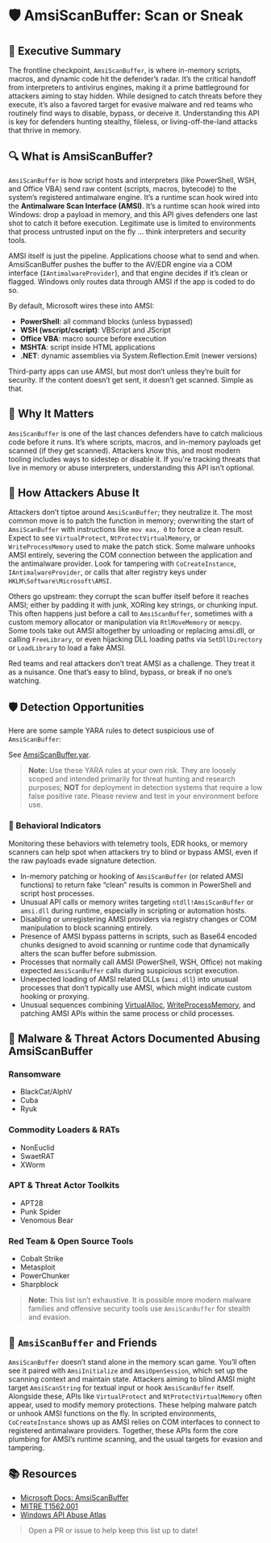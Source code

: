 # 🛡️ AmsiScanBuffer: Scan or Sneak 

## 🚀 Executive Summary
The frontline checkpoint, `AmsiScanBuffer`, is where in-memory scripts, macros, and dynamic code hit the defender’s radar. It’s the critical handoff from interpreters to antivirus engines, making it a prime battleground for attackers aiming to stay hidden. While designed to catch threats before they execute, it’s also a favored target for evasive malware and red teams who routinely find ways to disable, bypass, or deceive it. Understanding this API is key for defenders hunting stealthy, fileless, or living-off-the-land attacks that thrive in memory.

## 🔍 What is AmsiScanBuffer?
`AmsiScanBuffer` is how script hosts and interpreters (like PowerShell, WSH, and Office VBA) send raw content (scripts, macros, bytecode) to the system’s registered antimalware engine. It’s a runtime scan hook wired into the **Antimalware Scan Interface (AMSI)**. It’s a runtime scan hook wired into Windows: drop a payload in memory, and this API gives defenders one last shot to catch it before execution. Legitimate use is limited to environments that process untrusted input on the fly ... think interpreters and security tools.

AMSI itself is just the pipeline. Applications choose what to send and when. AmsiScanBuffer pushes the buffer to the AV/EDR engine via a COM interface (`IAntimalwareProvider`), and that engine decides if it’s clean or flagged. Windows only routes data through AMSI if the app is coded to do so.

By default, Microsoft wires these into AMSI:

 - **PowerShell**: all command blocks (unless bypassed)
 - **WSH (wscript/cscript)**: VBScript and JScript
 - **Office VBA**: macro source before execution
 - **MSHTA**: script inside HTML applications
 - **.NET**: dynamic assemblies via System.Reflection.Emit (newer versions)

Third-party apps can use AMSI, but most don’t unless they’re built for security. If the content doesn’t get sent, it doesn’t get scanned. Simple as that.

## 🚩 Why It Matters
`AmsiScanBuffer` is one of the last chances defenders have to catch malicious code before it runs. It’s where scripts, macros, and in-memory payloads get scanned (if they get scanned). Attackers know this, and most modern tooling includes ways to sidestep or disable it. If you're tracking threats that live in memory or abuse interpreters, understanding this API isn’t optional.

## 🧬 How Attackers Abuse It
Attackers don’t tiptoe around `AmsiScanBuffer`; they neutralize it. The most common move is to patch the function in memory; overwriting the start of `AmsiScanBuffer` with instructions like `mov eax, 0` to force a clean result. Expect to see `VirtualProtect`, `NtProtectVirtualMemory`, or `WriteProcessMemory` used to make the patch stick. Some malware unhooks AMSI entirely, severing the COM connection between the application and the antimalware provider. Look for tampering with `CoCreateInstance`, `IAntimalwareProvider`, or calls that alter registry keys under `HKLM\Software\Microsoft\AMSI`.

Others go upstream: they corrupt the scan buffer itself before it reaches AMSI; either by padding it with junk, XORing key strings, or chunking input. This often happens just before a call to `AmsiScanBuffer`, sometimes with a custom memory allocator or manipulation via `RtlMoveMemory` or `memcpy`. Some tools take out AMSI altogether by unloading or replacing amsi.dll, or calling `FreeLibrary`, or even hijacking DLL loading paths via `SetDllDirectory` or `LoadLibrary` to load a fake AMSI.

Red teams and real attackers don’t treat AMSI as a challenge. They treat it as a nuisance. One that’s easy to blind, bypass, or break if no one’s watching.

## 🛡️ Detection Opportunities
Here are some sample YARA rules to detect suspicious use of `AmsiScanBuffer`:

See [AmsiScanBuffer.yar](./AmsiScanBuffer.yar).

> **Note:** Use these YARA rules at your own risk. They are loosely scoped and intended primarily for threat hunting and research purposes; **NOT** for deployment in detection systems that require a low false positive rate. Please review and test in your environment before use.

### 🐾 Behavioral Indicators
Monitoring these behaviors with telemetry tools, EDR hooks, or memory scanners can help spot when attackers try to blind or bypass AMSI, even if the raw payloads evade signature detection.

 - In-memory patching or hooking of `AmsiScanBuffer` (or related AMSI functions) to return fake “clean” results is common in PowerShell and script host processes.
 - Unusual API calls or memory writes targeting `ntdll!AmsiScanBuffer` or `amsi.dll` during runtime, especially in scripting or automation hosts.
 - Disabling or unregistering AMSI providers via registry changes or COM manipulation to block scanning entirely.
 - Presence of AMSI bypass patterns in scripts, such as Base64 encoded chunks designed to avoid scanning or runtime code that dynamically alters the scan buffer before submission.
 - Processes that normally call AMSI (PowerShell, WSH, Office) not making expected `AmsiScanBuffer` calls during suspicious script execution.
 - Unexpected loading of AMSI related DLLs (`amsi.dll`) into unusual processes that don’t typically use AMSI, which might indicate custom hooking or proxying.
 - Unusual sequences combining [VirtualAlloc](../../KERNEL32/VirtualAllocEx/), [WriteProcessMemory](../../KERNEL32/WriteProcessMemory/), and patching AMSI APIs within the same process or child processes.

## 🦠 Malware & Threat Actors Documented Abusing AmsiScanBuffer

### **Ransomware**
 - BlackCat/AlphV
 - Cuba
 - Ryuk

### **Commodity Loaders & RATs**
 - NonEuclid
 - SwaetRAT
 - XWorm

### **APT & Threat Actor Toolkits**
 - APT28
 - Punk Spider
 - Venomous Bear

### **Red Team & Open Source Tools**
 - Cobalt Strike
 - Metasploit
 - PowerChunker
 - Sharpblock

> **Note:** This list isn’t exhaustive. It is possible more modern malware families and offensive security tools use `AmsiScanBuffer` for stealth and evasion.

## 🧵 `AmsiScanBuffer` and Friends
`AmsiScanBuffer` doesn’t stand alone in the memory scan game. You’ll often see it paired with `AmsiInitialize` and `AmsiOpenSession`, which set up the scanning context and maintain state. Attackers aiming to blind AMSI might target `AmsiScanString` for textual input or hook `AmsiScanBuffer` itself. Alongside these, APIs like `VirtualProtect` and `NtProtectVirtualMemory` often appear, used to modify memory protections.  These helping malware patch or unhook AMSI functions on the fly. In scripted environments, `CoCreateInstance` shows up as AMSI relies on COM interfaces to connect to registered antimalware providers. Together, these APIs form the core plumbing for AMSI’s runtime scanning, and the usual targets for evasion and tampering.

## 📚 Resources
- [Microsoft Docs: AmsiScanBuffer](https://learn.microsoft.com/en-us/windows/win32/api/amsi/nf-amsi-amsiscanbuffer)
- [MITRE T1562.001](https://attack.mitre.org/techniques/T1562/001/)
- [Windows API Abuse Atlas](https://github.com/danafaye/WindowsAPIAbuseAtlas)

> Open a PR or issue to help keep this list up to date!